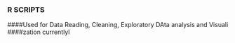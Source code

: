### R SCRIPTS 
####Used for Data Reading, Cleaning, Exploratory DAta analysis and Visuali
####zation currentlyl
